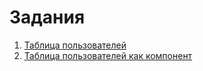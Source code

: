 # Задания

1. [Таблица пользователей](https://mu57di3.github.io/vue-learn/task_1/index.html)
2. [Таблица пользователей как компонент](https://mu57di3.github.io/vue-learn/task_2/index.html)